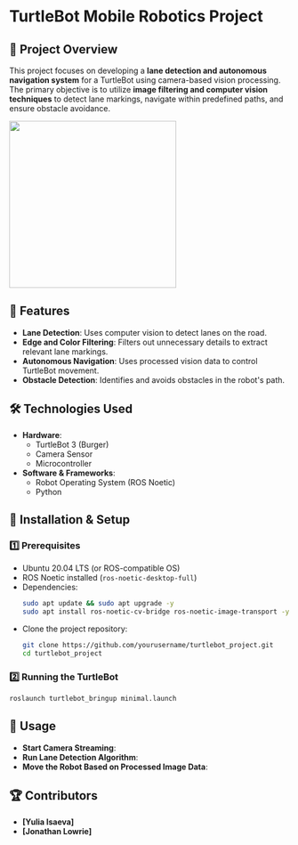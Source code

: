 # TurtleBot Mobile Robotics Project

## 📌 Project Overview
This project focuses on developing a **lane detection and autonomous navigation system** for a TurtleBot using camera-based vision processing. The primary objective is to utilize **image filtering and computer vision techniques** to detect lane markings, navigate within predefined paths, and ensure obstacle avoidance.

<img src="https://github.com/user-attachments/assets/ee45e5a9-11e0-4c91-b7c8-3b785a237881" width="300">



## 🚀 Features
- **Lane Detection**: Uses computer vision to detect lanes on the road.
- **Edge and Color Filtering**: Filters out unnecessary details to extract relevant lane markings.
- **Autonomous Navigation**: Uses processed vision data to control TurtleBot movement.
- **Obstacle Detection**: Identifies and avoids obstacles in the robot's path.

## 🛠 Technologies Used
- **Hardware**:
  - TurtleBot 3 (Burger)
  - Camera Sensor 
  - Microcontroller
- **Software & Frameworks**:
  - Robot Operating System (ROS Noetic)
  - Python

## 🔧 Installation & Setup
### 1️⃣ Prerequisites
- Ubuntu 20.04 LTS (or ROS-compatible OS)
- ROS Noetic installed (`ros-noetic-desktop-full`)
- Dependencies:
  ```bash
  sudo apt update && sudo apt upgrade -y
  sudo apt install ros-noetic-cv-bridge ros-noetic-image-transport -y
  ```
- Clone the project repository:
  ```bash
  git clone https://github.com/yourusername/turtlebot_project.git
  cd turtlebot_project
  ```

### 2️⃣ Running the TurtleBot
```bash
roslaunch turtlebot_bringup minimal.launch
```

## 📖 Usage
- **Start Camera Streaming**:
- **Run Lane Detection Algorithm**:
- **Move the Robot Based on Processed Image Data**:


## 🏆 Contributors
- **[Yulia Isaeva]** 
- **[Jonathan Lowrie]**
